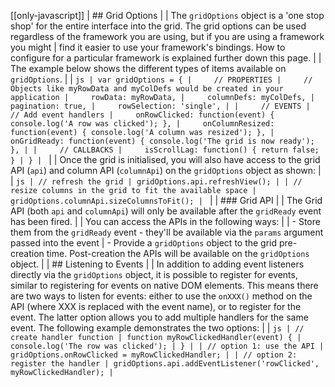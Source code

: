 [[only-javascript]]
| ## Grid Options
|
| The `gridOptions` object is a 'one stop shop' for the entire interface into the grid. The grid options can be used regardless of the framework you are using, but if you are using a framework you might | find it easier to use your framework's bindings. How to configure for a particular framework is explained further down this page.
|
| The example below shows the different types of items available on `gridOptions`.
|
| ```js
| var gridOptions = {
|     // PROPERTIES
|     // Objects like myRowData and myColDefs would be created in your application
|     rowData: myRowData,
|     columnDefs: myColDefs,
|     pagination: true,
|     rowSelection: 'single',
|
|     // EVENTS
|     // Add event handlers
|     onRowClicked: function(event) { console.log('A row was clicked'); },
|     onColumnResized: function(event) { console.log('A column was resized'); },
|     onGridReady: function(event) { console.log('The grid is now ready'); },
|
|     // CALLBACKS
|     isScrollLag: function() { return false; }
| }
| ```
|
| Once the grid is initialised, you will also have access to the grid API (`api`) and column API (`columnApi`) on the `gridOptions` object as shown:
|
| ```js
| // refresh the grid
| gridOptions.api.refreshView();
|
| // resize columns in the grid to fit the available space
| gridOptions.columnApi.sizeColumnsToFit();
| ```
|
| ### Grid API
|
| The Grid API (both `api` and `columnApi`) will only be available after the `gridReady` event has been fired.
|
| You can access the APIs in the following ways:
|
| - Store them from the `gridReady` event - they'll be available via the `params` argument passed into the event
| - Provide a `gridOptions` object to the grid pre-creation time. Post-creation the APIs will be available on the `gridOptions` object.
|
| ## Listening to Events
|
| In addition to adding event listeners directly via the `gridOptions` object, it is possible to register for events, similar to registering for events on native DOM elements. This means there are two ways to listen for events: either to use the `onXXX()` method on the API (where XXX is replaced with the event name), or to register for the event. The latter option allows you to add multiple handlers  for the same event. The following example demonstrates the two options:
|
| ```js
| // create handler function
| function myRowClickedHandler(event) {
|     console.log('The row was clicked');
| }
|
| // option 1: use the API
| gridOptions.onRowClicked = myRowClickedHandler;
|
| // option 2: register the handler
| gridOptions.api.addEventListener('rowClicked', myRowClickedHandler);
| ```
